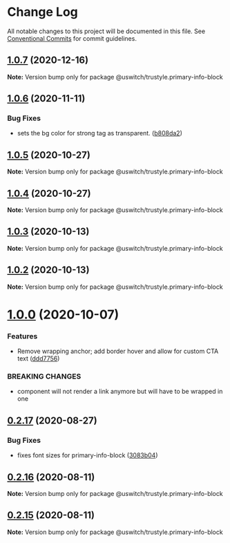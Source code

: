 # Change Log

All notable changes to this project will be documented in this file.
See [Conventional Commits](https://conventionalcommits.org) for commit guidelines.

## [1.0.7](https://github.com/uswitch/trustyle/compare/@uswitch/trustyle.primary-info-block@1.0.6...@uswitch/trustyle.primary-info-block@1.0.7) (2020-12-16)

**Note:** Version bump only for package @uswitch/trustyle.primary-info-block





## [1.0.6](https://github.com/uswitch/trustyle/compare/@uswitch/trustyle.primary-info-block@1.0.5...@uswitch/trustyle.primary-info-block@1.0.6) (2020-11-11)


### Bug Fixes

* sets the bg color for strong tag as transparent. ([b808da2](https://github.com/uswitch/trustyle/commit/b808da2))





## [1.0.5](https://github.com/uswitch/trustyle/compare/@uswitch/trustyle.primary-info-block@1.0.4...@uswitch/trustyle.primary-info-block@1.0.5) (2020-10-27)

**Note:** Version bump only for package @uswitch/trustyle.primary-info-block





## [1.0.4](https://github.com/uswitch/trustyle/compare/@uswitch/trustyle.primary-info-block@1.0.3...@uswitch/trustyle.primary-info-block@1.0.4) (2020-10-27)

**Note:** Version bump only for package @uswitch/trustyle.primary-info-block





## [1.0.3](https://github.com/uswitch/trustyle/compare/@uswitch/trustyle.primary-info-block@1.0.2...@uswitch/trustyle.primary-info-block@1.0.3) (2020-10-13)

**Note:** Version bump only for package @uswitch/trustyle.primary-info-block





## [1.0.2](https://github.com/uswitch/trustyle/compare/@uswitch/trustyle.primary-info-block@1.0.1...@uswitch/trustyle.primary-info-block@1.0.2) (2020-10-13)

**Note:** Version bump only for package @uswitch/trustyle.primary-info-block





# [1.0.0](https://github.com/uswitch/trustyle/compare/@uswitch/trustyle.primary-info-block@0.2.20...@uswitch/trustyle.primary-info-block@1.0.0) (2020-10-07)


### Features

* Remove wrapping anchor; add border hover and allow for custom CTA text ([ddd7756](https://github.com/uswitch/trustyle/commit/ddd7756))


### BREAKING CHANGES

* component will not render a link anymore but will have to be wrapped in one





## [0.2.17](https://github.com/uswitch/trustyle/compare/@uswitch/trustyle.primary-info-block@0.2.16...@uswitch/trustyle.primary-info-block@0.2.17) (2020-08-27)


### Bug Fixes

* fixes font sizes for primary-info-block ([3083b04](https://github.com/uswitch/trustyle/commit/3083b04))





## [0.2.16](https://github.com/uswitch/trustyle/compare/@uswitch/trustyle.primary-info-block@0.2.15...@uswitch/trustyle.primary-info-block@0.2.16) (2020-08-11)

**Note:** Version bump only for package @uswitch/trustyle.primary-info-block





## [0.2.15](https://github.com/uswitch/trustyle/compare/@uswitch/trustyle.primary-info-block@0.2.14...@uswitch/trustyle.primary-info-block@0.2.15) (2020-08-11)

**Note:** Version bump only for package @uswitch/trustyle.primary-info-block
